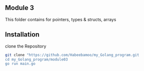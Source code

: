## Module 3

This folder contains for pointers, types & structs,  arrays

## Installation
clone the Repository

``` bash 
git clone "https://github.com/Habeebamoo/my_Golang_program.git 
cd my_Golang_program/module03
go run main.go